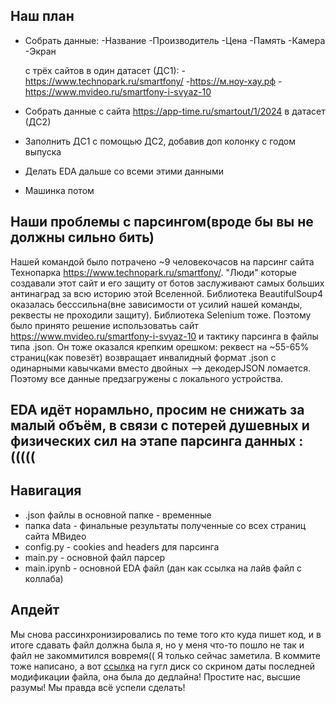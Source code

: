 ## Наш план
- Собрать данные:
  -Название
  -Производитель
  -Цена
  -Память
  -Камера
  -Экран

  с трёх сайтов в один датасет (ДС1):
  -https://www.technopark.ru/smartfony/
  -https://м.ноу-хау.рф
  -https://www.mvideo.ru/smartfony-i-svyaz-10

- Собрать данные с сайта https://app-time.ru/smartout/1/2024  в датасет (ДС2)

- Заполнить ДС1 с помощью ДС2, добавив доп колонку с годом выпуска


- Делать EDA дальше со всеми этими данными 
- Машинка потом

## Наши проблемы с парсингом(вроде бы вы не должны сильно бить)
Нашей командой было потрачено ~9 человекочасов на парсинг сайта Технопарка https://www.technopark.ru/smartfony/.
"Люди" которые создавали этот сайт и его защиту от ботов заслуживают самых больших антинаград за всю историю этой Вселенной.
Библиотека BeautifulSoup4 оказалась бесссильна(вне зависимости от усилий нашей команды, реквесты не проходили защиту).
Библиотека Selenium тоже.
Поэтому было принято решение использоватьь сайт https://www.mvideo.ru/smartfony-i-svyaz-10 и тактику парсинга в файлы типа .json.
Он тоже оказался крепким орешком: реквест на ~55-65% страниц(как повезёт) возвращает инвалидный формат .json с одинарными кавычками вместо двойных --> декодерJSON ломается.
Поэтому все данные предзагружены с локального устройства.

## EDA идёт норамльно, просим не снижать за малый объём, в связи с потерей душевных и физических сил на этапе парсинга данных :(((((



## Навигация
- .json файлы в основной папке - временные 
- папка data - финальные результаты полученные со всех страниц сайта МВидео 
- config.py - cookies and headers для парсинга 
- main.py - основной файл парсер
- main.ipynb - основной EDA файл (дан как ссылка на лайв файл с коллаба)

## Апдейт 
Мы снова рассинхронизировались по теме того кто куда пишет код, и в итоге сдавать файл должна была я, но у меня что-то пошло не так и файл не закоммитился вовремя(( Я только сейчас заметила. В коммите тоже написано, а вот [ссылка](https://drive.google.com/file/d/11EEwFxhzZZdObiPPU5z3ajJZW_1VFPyj/view?usp=sharing) на гугл диск со скрином даты последней модификации файла, она была до дедлайна! Простите нас, высшие разумы! Мы правда всё успели сделать!
